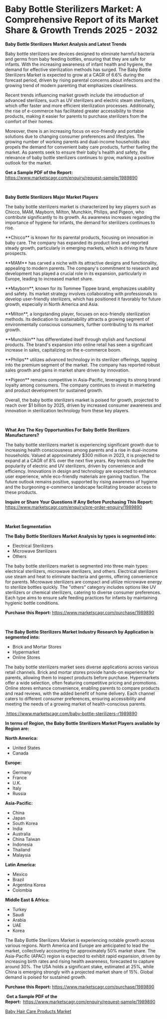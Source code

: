 <p><h1>Baby Bottle Sterilizers Market: A Comprehensive Report of its Market Share & Growth Trends 2025 - 2032</h1></p><p><strong>Baby Bottle Sterilizers Market Analysis and Latest Trends</strong></p>
<p><p>Baby bottle sterilizers are devices designed to eliminate harmful bacteria and germs from baby feeding bottles, ensuring that they are safe for infants. With the increasing awareness of infant health and hygiene, the demand for effective sterilization methods has surged. The Baby Bottle Sterilizers Market is expected to grow at a CAGR of 6.6% during the forecast period, driven by rising parental concerns about infections and the growing trend of modern parenting that emphasizes cleanliness.</p><p>Recent trends influencing market growth include the introduction of advanced sterilizers, such as UV sterilizers and electric steam sterilizers, which offer faster and more efficient sterilization processes. Additionally, the rise of e-commerce has facilitated greater accessibility to these products, making it easier for parents to purchase sterilizers from the comfort of their homes. </p><p>Moreover, there is an increasing focus on eco-friendly and portable solutions due to changing consumer preferences and lifestyles. The growing number of working parents and dual-income households also propels the demand for convenient baby care products, further fueling the market. As parents seek to ensure their baby's health and safety, the relevance of baby bottle sterilizers continues to grow, marking a positive outlook for the market.</p></p>
<p><strong>Get a Sample PDF of the Report:&nbsp;</strong> <a href="https://www.marketscagr.com/enquiry/request-sample/1989890?utm_campaign=2483&utm_medium=2&utm_source=Github&utm_content=ia&utm_term=06042025&utm_id=baby-bottle-sterilizers">https://www.marketscagr.com/enquiry/request-sample/1989890</a></p>
<p>&nbsp;</p>
<p><strong>Baby Bottle Sterilizers Major Market Players</strong></p>
<p><p>The baby bottle sterilizers market is characterized by key players such as Chicco, MAM, Mayborn, Milton, Munchkin, Philips, and Pigeon, who contribute significantly to its growth. As awareness increases regarding the importance of hygiene for infants, the demand for sterilizers continues to rise.</p><p>**Chicco** is known for its parental products, focusing on innovation in baby care. The company has expanded its product lines and reported steady growth, particularly in emerging markets, which is driving its future prospects.</p><p>**MAM** has carved a niche with its attractive designs and functionality, appealing to modern parents. The company's commitment to research and development has played a crucial role in its expansion, particularly in Europe, leading to increased market share.</p><p>**Mayborn**, known for its Tommee Tippee brand, emphasizes usability and safety. Its market strategy involves collaborating with professionals to develop user-friendly sterilizers, which has positioned it favorably for future growth, especially in North America and Asia.</p><p>**Milton**, a longstanding player, focuses on eco-friendly sterilization methods. Its dedication to sustainability attracts a growing segment of environmentally conscious consumers, further contributing to its market growth.</p><p>**Munchkin** has differentiated itself through stylish and functional products. The brand's expansion into online retail has seen a significant increase in sales, capitalizing on the e-commerce boom.</p><p>**Philips** utilizes advanced technology in its sterilizer offerings, tapping into the premium segment of the market. The company has reported robust sales growth and gains in market share driven by innovation.</p><p>**Pigeon** remains competitive in Asia-Pacific, leveraging its strong brand loyalty among consumers. The company continues to invest in marketing and product development for sustained growth.</p><p>Overall, the baby bottle sterilizers market is poised for growth, projected to reach over $1 billion by 2025, driven by increased consumer awareness and innovation in sterilization technology from these key players.</p></p>
<p>&nbsp;</p>
<p><strong>What Are The Key Opportunities For Baby Bottle Sterilizers Manufacturers?</strong></p>
<p><p>The baby bottle sterilizers market is experiencing significant growth due to increasing health consciousness among parents and a rise in dual-income households. Valued at approximately $300 million in 2023, it is projected to expand at a CAGR of 8% over the next five years. Key trends include the popularity of electric and UV sterilizers, driven by convenience and efficiency. Innovations in design and technology are expected to enhance user experience, while eco-friendly materials are gaining traction. The future outlook remains positive, supported by rising awareness of hygiene and the burgeoning e-commerce landscape facilitating broader access to these products.</p></p>
<p><strong>Inquire or Share Your Questions If Any Before Purchasing This Report:</strong> <a href="https://www.marketscagr.com/enquiry/pre-order-enquiry/1989890?utm_campaign=2483&utm_medium=2&utm_source=Github&utm_content=ia&utm_term=06042025&utm_id=baby-bottle-sterilizers">https://www.marketscagr.com/enquiry/pre-order-enquiry/1989890</a></p>
<p>&nbsp;</p>
<p><strong>Market Segmentation</strong></p>
<p><strong>The Baby Bottle Sterilizers Market Analysis by types is segmented into:</strong></p>
<p><ul><li>Electrical Sterilizers</li><li>Microwave Sterilizers</li><li>Others</li></ul></p>
<p><p>The baby bottle sterilizers market is segmented into three main types: electrical sterilizers, microwave sterilizers, and others. Electrical sterilizers use steam and heat to eliminate bacteria and germs, offering convenience for parents. Microwave sterilizers are compact and utilize microwave energy to sterilize bottles quickly. The "others" category includes options like UV sterilizers or chemical sterilizers, catering to diverse consumer preferences. Each type aims to ensure safe feeding practices for infants by maintaining hygienic bottle conditions.</p></p>
<p><strong>Purchase this Report:&nbsp;</strong><a href="https://www.marketscagr.com/purchase/1989890?utm_campaign=2483&utm_medium=2&utm_source=Github&utm_content=ia&utm_term=06042025&utm_id=baby-bottle-sterilizers">https://www.marketscagr.com/purchase/1989890</a></p>
<p>&nbsp;</p>
<p><strong>The Baby Bottle Sterilizers Market Industry Research by Application is segmented into:</strong></p>
<p><ul><li>Brick and Mortar Stores</li><li>Hypermarket</li><li>Online Stores</li></ul></p>
<p><p>The baby bottle sterilizers market sees diverse applications across various retail channels. Brick and mortar stores provide hands-on experience for parents, allowing them to inspect products before purchase. Hypermarkets offer a wide selection, often featuring competitive pricing and promotions. Online stores enhance convenience, enabling parents to compare products and read reviews, with the added benefit of home delivery. Each channel caters to different consumer preferences, ensuring accessibility and meeting the needs of a growing market of health-conscious parents.</p></p>
<p><a href="https://www.marketscagr.com/baby-bottle-sterilizers-r1989890?utm_campaign=2483&utm_medium=2&utm_source=Github&utm_content=ia&utm_term=06042025&utm_id=baby-bottle-sterilizers">&nbsp;https://www.marketscagr.com/baby-bottle-sterilizers-r1989890</a></p>
<p><strong>In terms of Region, the Baby Bottle Sterilizers Market Players available by Region are:</strong></p>
<p>
    <p> <strong> North America: </strong>
        <ul>
            <li>United States</li>
            <li>Canada</li>
        </ul>
        </p> 
    <p> <strong> Europe: </strong>
        <ul>
            <li>Germany</li>
            <li>France</li>
            <li>U.K.</li>
            <li>Italy</li>
            <li>Russia</li>
        </ul>
        </p> 
    <p> <strong> Asia-Pacific: </strong>
        <ul>
            <li>China</li>
            <li>Japan</li>
            <li>South Korea</li>
            <li>India</li>
            <li>Australia</li>
            <li>China Taiwan</li>
            <li>Indonesia</li>
            <li>Thailand</li>
            <li>Malaysia</li>
        </ul>
        </p> 
    <p> <strong> Latin America: </strong>
        <ul>
            <li>Mexico</li>
            <li>Brazil</li>
            <li>Argentina Korea</li>
            <li>Colombia</li>
        </ul>
        </p> 
    <p> <strong> Middle East & Africa: </strong>
        <ul>
            <li>Turkey</li>
            <li>Saudi</li>
            <li>Arabia</li>
            <li>UAE</li>
            <li>Korea</li>
        </ul>
    </p>
    </p>
<p><p>The Baby Bottle Sterilizers Market is experiencing notable growth across various regions. North America and Europe are anticipated to lead the market, collectively accounting for approximately 50% market share. The Asia-Pacific (APAC) region is expected to exhibit rapid expansion, driven by increasing birth rates and rising health awareness, forecasted to capture around 30%. The USA holds a significant stake, estimated at 25%, while China is emerging strongly with a projected market share of 15%. Global demand is poised for sustained growth.</p></p>
<p><strong>Purchase this Report: </strong><a href="https://www.marketscagr.com/purchase/1989890?utm_campaign=2483&utm_medium=2&utm_source=Github&utm_content=ia&utm_term=06042025&utm_id=baby-bottle-sterilizers">https://www.marketscagr.com/purchase/1989890</a></p>
<p>&nbsp;<strong>Get a Sample PDF of the Report:&nbsp;&nbsp;</strong><a href="https://www.marketscagr.com/enquiry/request-sample/1989890?utm_campaign=2483&utm_medium=2&utm_source=Github&utm_content=ia&utm_term=06042025&utm_id=baby-bottle-sterilizers">https://www.marketscagr.com/enquiry/request-sample/1989890</a></p>
<p><strong></strong></p>
<p><p><a href="https://github.com/ParvinKhatun77/Market-Research-Report-List-2/blob/main/baby-hair-care-products-market.md?utm_campaign=2483&utm_medium=2&utm_source=Github&utm_content=ia&utm_term=06042025&utm_id=baby-bottle-sterilizers">Baby Hair Care Products Market</a></p></p>